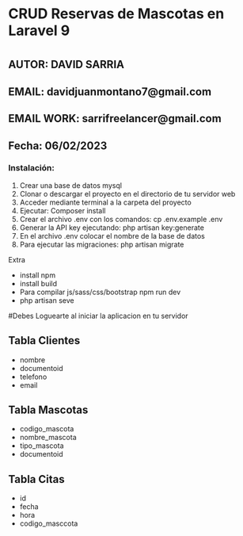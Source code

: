 <h1>CRUD Reservas de Mascotas en Laravel 9<h1>

<h2>AUTOR: DAVID SARRIA</h2>
<h2>EMAIL: davidjuanmontano7@gmail.com</h2>
<h2>EMAIL WORK: sarrifreelancer@gmail.com</h2>
<h2>Fecha: 06/02/2023 </h2>

<h3>Instalación:</h3>
<ol><li>Crear una base de datos mysql</li>
    <li>Clonar o descargar el proyecto en el directorio de tu servidor web</li>
    <li>Acceder mediante terminal a la carpeta del proyecto</li>
    <li>Ejecutar: Composer install</li>
    <li>Crear el archivo .env con los comandos: cp .env.example .env</li>
    <li>Generar la API key ejecutando: php artisan key:generate</li>
    <li>En el archivo .env colocar el nombre de la base de datos</li>
    <li>Para ejecutar las migraciones: php artisan migrate</li>
</ol>

<p>Extra<p>
<ul>
    <li>install npm</li>
    <li>install build</li>
    <li>Para compilar js/sass/css/bootstrap npm run dev</li>
    <li>php artisan seve</li>
</ul>

#Debes Loguearte al iniciar la aplicacion en tu servidor

<h2>Tabla Clientes</h2>
<ul><li>nombre</li><li>documentoid</li>
<li>telefono</li><li>email</li></ul>

<h2>Tabla Mascotas</h2>
<ul><li>codigo_mascota</li>
<li>nombre_mascota</li>
<li>tipo_mascota</li>
<li>documentoid</li></ul>

<h2>Tabla Citas</h2>
<ul><li>id</li>
<li>fecha</li>
<li>hora</li>
<li>codigo_masccota</li></ul>






